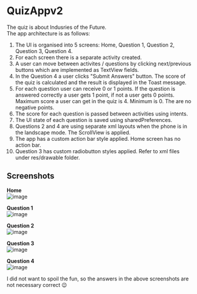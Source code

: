 # QuizAppv2

The quiz is about Indusries of the Future.<br />
The app architecture is as follows:<br />
  1. The UI is organised into 5 screens: Home, Question 1, Question 2, Question 3, Question 4.<br />
  2. For each screen there is a separate activity created. <br />
  3. A user can move between activites / questions by clicking next/previous buttons which are implemented as TextView fields.<br />
  4. In the Question 4 a user clicks "Submit Answers" button. The score of the quiz is calculated and the result is displayed in the Toast message.<br />
  5. For each question user can receive 0 or 1 points. If the question is answered correctly a user gets 1 point, if not a user gets 0 points. Maximum score a user can get in the quiz is 4. Minimum is 0. The are no negative points.<br />
  6. The score for each question is passed between activities using intents.<br />
  7. The UI state of each question is saved using sharedPreferences.<br />
  8. Questions 2 and 4 are using separate xml layouts when the phone is in the landscape mode. The ScrollView is applied.<br />
  9. The app has a custom action bar style applied. Home screen has no action bar.<br />
  10. Question 3 has custom radiobutton styles applied. Refer to xml files under res/drawable folder.
  
## Screenshots

**Home**<br />
![image](https://cloud.githubusercontent.com/assets/9053854/23696969/530b8a8a-03ff-11e7-9732-8ed97e453b3b.png)

**Question 1**<br />
![image](https://cloud.githubusercontent.com/assets/9053854/23697560/a5f58ff0-0401-11e7-8c28-a5551f1ffa0d.png)

**Question 2**<br />
![image](https://cloud.githubusercontent.com/assets/9053854/23700147/676d1fdc-040b-11e7-9415-c68b49d08588.png)

**Question 3**<br />
![image](https://cloud.githubusercontent.com/assets/9053854/23700177/7b04fd4e-040b-11e7-86ac-28428f3fda76.png)

**Question 4**<br />
![image](https://cloud.githubusercontent.com/assets/9053854/23700391/10aa871a-040c-11e7-9add-c09d14b6ea45.png)

I did not want to spoil the fun, so the answers in the above screenshots are not necessary correct :wink:


